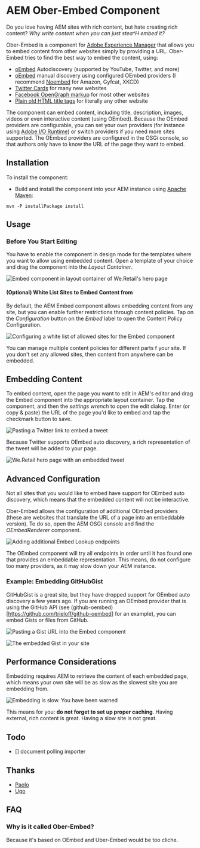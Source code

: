 # AEM Ober-Embed Component

Do you love having AEM sites with rich content, but hate creating rich content? *Why write content when you can just stea^H embed it?*

Ober-Embed is a component for [Adobe Experience Manager](http://www.adobe.com/solutions/web-experience-management.html) that allows you to embed content from other websites simply by providing a URL. Ober-Embed tries to find the best way to embed the content, using:

* [oEmbed](http://oembed.com/) Autodiscovery (supported by YouTube, Twitter, and more)
* [oEmbed](http://oembed.com/) manual discovery using configured OEmbed providers (I recommend [Noembed](https://noembed.com) for Amazon, Gyfcat, XKCD)
* [Twitter Cards](https://dev.twitter.com/cards/markup) for many new websites
* [Facebook OpenGraph markup](https://developers.facebook.com/docs/sharing/webmasters) for most other websites
* [Plain old HTML title tags](https://developer.mozilla.org/en-US/docs/Web/HTML/Element/title) for literally any other website

The component can embed content, including title, description, images, videos or even interactive content (using OEmbed). Because the OEmbed providers are configurable, you can set your own providers (for instance using [Adobe I/O Runtime](https://www.adobe.io/apis/cloudplatform/runtime.html)) or switch providers if you need more sites supported. The OEmbed providers are configured in the OSGi console, so that authors only have to know the URL of the page they want to embed.

## Installation

To install the component:

* Build and install the component into your AEM instance using [Apache Maven](http://maven.apache.org/):
```
mvn -P installPackage install
```

## Usage

### Before You Start Editing
You have to enable the component in design mode for the templates where you want to allow using embedded content. Open a template of your choice and drag the component into the *Layout Container*.

![Embed component in layout container of We.Retail's hero page](docs/enable-component.png)

#### (Optional) White List Sites to Embed Content from

By default, the AEM Embed component allows embedding content from any site, but you can enable further restrictions through content policies. Tap on the *Configuration* button on the *Embed* label to open the Content Policy Configuration.

![Configuring a white list of allowed sites for the Embed component](docs/set-policy.png)

You can manage multiple content policies for different parts f your site. If you don't set any allowed sites, then content from anywhere can be embedded.

## Embedding Content

To embed content, open the page you want to edit in AEM's editor  and drag the Embed component into the appropriate layout container. Tap the component, and then the *settings wrench* to open the edit dialog. Enter (or copy & paste) the URL of the page you'd like to embed and tap the checkmark button to save.

![Pasting a Twitter link to embed a tweet](docs/edit-twitter.png)

Because Twitter supports OEmbed auto discovery, a rich representation of the tweet will be added to your page.

![We.Retail hero page with an embedded tweet](docs/embed-twitter.png)

## Advanced Configuration

Not all sites that you would like to embed have support for OEmbed auto discovery, which means that the embedded content will not be interactive. 

Ober-Embed allows the configuration of additional OEmbed providers (these are websites that translate the URL of a page into an embeddable version). To do so, open the AEM OSGi console and find the *OEmbedRenderer* component.

![Adding additional Embed Lookup endpoints](docs/configure-oembed.png)

The OEmbed component will try all endpoints in order until it has found one that provides an embeddable representation. This means, do not configure too many providers, as it may slow down your AEM instance.

### Example: Embedding GitHubGist

GitHubGist is a great site, but they have dropped support for OEmbed auto discovery a few years ago. If you are running an OEmbed provider that is using the GitHub API (see (github-oembed)[https://github.com/trieloff/github-oembed] for an example), you can embed Gists or files from GitHub.

![Pasting a Gist URL into the Embed component](docs/edit-gist.png)

![The embedded Gist in your site](docs/embed-gist.png)

## Performance Considerations

Embedding requires AEM to retrieve the content of each embedded page, which means your own site will be as slow as the slowest site you are embedding from.

![Embedding is slow. You have been warned](docs/performance.png)

This means for you: **do not forget to set up proper caching**. Having external, rich content is great. Having a slow site is not great.

## Todo

- [] document polling importer

## Thanks
* [Paolo](https://github.com/paolomoz/oembed)
* [Ugo](https://github.com/ugocei/oembed)

## FAQ
### Why is it called Ober-Embed?

Because it's based on OEmbed and Uber-Embed would be too cliche.